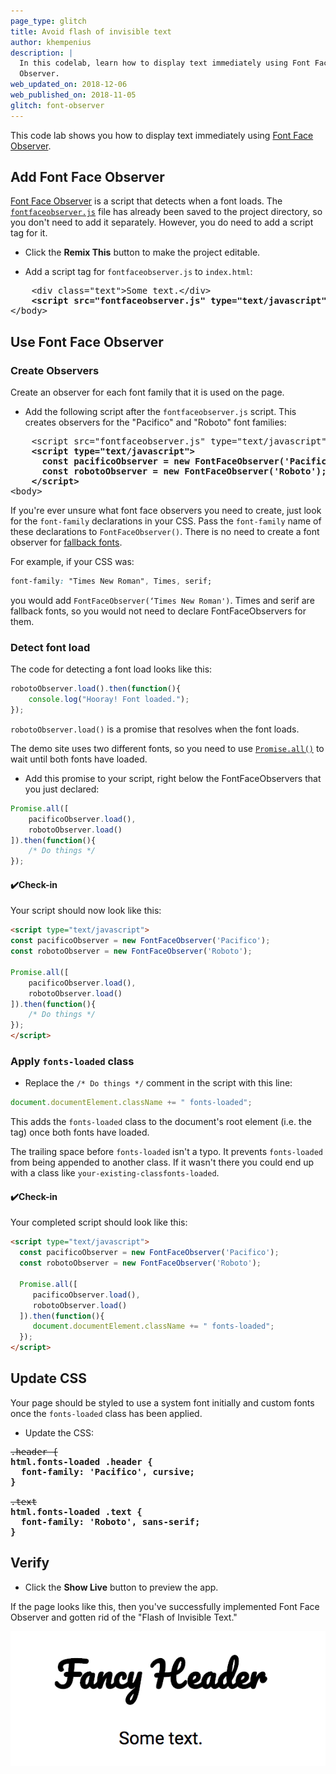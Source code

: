 ```yaml
---
page_type: glitch
title: Avoid flash of invisible text
author: khempenius
description: |
  In this codelab, learn how to display text immediately using Font Face
  Observer.
web_updated_on: 2018-12-06
web_published_on: 2018-11-05
glitch: font-observer
---
```


This code lab shows you how to display text immediately using [Font Face Observer](https://github.com/bramstein/fontfaceobserver).

## Add Font Face Observer

[Font Face Observer](https://github.com/bramstein/fontfaceobserver) is a script
that detects when a font loads. The
[`fontfaceobserver.js`](https://github.com/bramstein/fontfaceobserver/blob/master/fontfaceobserver.js)
file has already been saved to the project directory, so you don't need to add it
separately. However, you do need to add a script tag for it.

- Click the **Remix This** button to make the project editable.

<web-screenshot type="remix"></web-screenshot>

- Add a script tag for `fontfaceobserver.js` to `index.html`:

<pre class="prettyprint devsite-disable-click-to-copy">
    &lt;div class=&quot;text&quot;&gt;Some text.&lt;/div&gt;
    <strong>&lt;script src=&quot;fontfaceobserver.js&quot; type=&quot;text/javascript&quot;&gt;&lt;/script&gt;</strong>
&lt;/body&gt;
</pre>


## Use Font Face Observer

### Create Observers

Create an observer for each font family that it is used on the page.

- Add the following script after the `fontfaceobserver.js` script. This creates
observers for the "Pacifico" and "Roboto" font families:

<pre class="prettyprint devsite-disable-click-to-copy">
    &lt;script src=&quot;fontfaceobserver.js&quot; type=&quot;text/javascript&quot;&gt;&lt;/script&gt;
    <strong>&lt;script type=&quot;text/javascript&quot;&gt;</strong>
      <strong>const pacificoObserver = new FontFaceObserver('Pacifico');</strong>
      <strong>const robotoObserver = new FontFaceObserver('Roboto');</strong>
    <strong>&lt;/script&gt;</strong>
&lt;body&gt;
</pre>

If you're ever unsure what font face observers you need to create, just look for
the `font-family` declarations in your CSS. Pass the `font-family` name of these declarations to
`FontFaceObserver()`. There is no need to create a font observer for
[fallback fonts](https://developer.mozilla.org/en-US/docs/Web/CSS/font-family#%3Cgeneric-name%3E).

For example, if your CSS was:

```css
font-family: "Times New Roman", Times, serif;
```

you would add `FontFaceObserver(‘Times New Roman')`. Times and serif are fallback fonts, so you would not need to declare FontFaceObservers for them.

### Detect font load

The code for detecting a font load looks like this:

```javascript
robotoObserver.load().then(function(){
    console.log("Hooray! Font loaded.");
});
```

`robotoObserver.load()` is a promise that resolves when the font loads.

The demo site uses two different fonts, so you need to use [`Promise.all()`](https://developer.mozilla.org/en-US/docs/Web/JavaScript/Reference/Global_Objects/Promise/all)
to wait until both fonts have loaded.

- Add this promise to your script, right below the FontFaceObservers that you
just declared:

```javascript
Promise.all([
    pacificoObserver.load(),
    robotoObserver.load()
]).then(function(){
    /* Do things */
});
```

#### ✔️Check-in

Your script should now look like this:

```html
<script type="text/javascript">
const pacificoObserver = new FontFaceObserver('Pacifico');
const robotoObserver = new FontFaceObserver('Roboto');

Promise.all([
    pacificoObserver.load(),
    robotoObserver.load()
]).then(function(){
    /* Do things */
});
</script>
```

### Apply `fonts-loaded` class

- Replace the `/* Do things */` comment in the script with this line:

```javascript
document.documentElement.className += " fonts-loaded";
```

This adds the `fonts-loaded` class to the document's root element (i.e. the <html> tag) once both fonts have loaded.

<div class="aside note">
The trailing space before <code>fonts-loaded</code> isn't a typo. It prevents
<code>fonts-loaded</code> from being appended to another class. If it wasn't there you could end up with a class like <code>your-existing-classfonts-loaded</code>.
</div>

#### ✔️Check-in

Your completed script should look like this:

```html
<script type="text/javascript">
  const pacificoObserver = new FontFaceObserver('Pacifico');
  const robotoObserver = new FontFaceObserver('Roboto');

  Promise.all([
     pacificoObserver.load(),
     robotoObserver.load()
  ]).then(function(){
     document.documentElement.className += " fonts-loaded";
  });
</script>
```

## Update CSS

Your page should be styled to use a system font initially and custom fonts once
the `fonts-loaded` class has been applied.

- Update the CSS:

<pre class="prettyprint devsite-disable-click-to-copy">
<s>.header {</s>
<strong>html.fonts-loaded .header {</strong>
  <strong>font-family: 'Pacifico', cursive;</strong>
<strong>}</strong>

<s>.text</s>
<strong>html.fonts-loaded .text {</strong>
  <strong>font-family: 'Roboto', sans-serif;</strong>
<strong>}</strong>
</pre>

## Verify

- Click the **Show Live** button to preview the app.

<web-screenshot type="show-live"></web-screenshot>

If the page looks like this, then you've successfully implemented Font Face
Observer and gotten rid of the "Flash of Invisible Text."

![image](./fancy-header.png)
